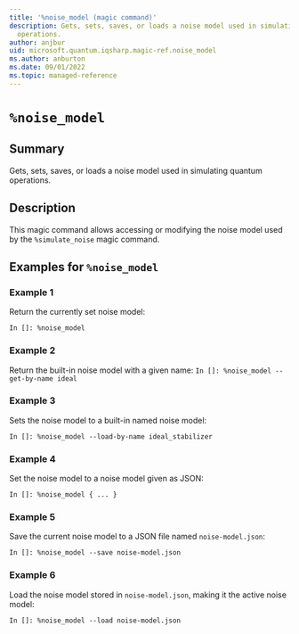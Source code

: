 ```yaml
---
title: '%noise_model (magic command)'
description: Gets, sets, saves, or loads a noise model used in simulating quantum
  operations.
author: anjbur
uid: microsoft.quantum.iqsharp.magic-ref.noise_model
ms.author: anburton
ms.date: 09/01/2022
ms.topic: managed-reference
---
```


<!--
    NB: This file has been automatically generated from Microsoft.Quantum.IQSharp.Jupyter.dll,
        please do not manually edit it.

    [DEBUG] JSON source:
        {"Name": "%noise_model", "Documentation": {"Summary": "Gets, sets, saves, or loads a noise model used in simulating quantum operations.", "Full": null, "Description": "\r\nThis magic command allows accessing or modifying the noise model used by\r\nthe `%simulate_noise` magic command.\r\n            ", "Remarks": null, "Examples": ["\r\nReturn the currently set noise model:\r\n```\r\nIn []: %noise_model\r\n```\r\n                ", "\r\n                    Return the built-in noise model with a given name:\r\n                    ```\r\n                    In []: %noise_model --get-by-name ideal\r\n                    ```\r\n                ", "\r\nSets the noise model to a built-in named noise model:\r\n```\r\nIn []: %noise_model --load-by-name ideal_stabilizer\r\n```\r\n                ", "\r\nSet the noise model to a noise model given as JSON:\r\n```\r\nIn []: %noise_model { ... }\r\n```\r\n                ", "\r\nSave the current noise model to a JSON file named\r\n`noise-model.json`:\r\n```\r\nIn []: %noise_model --save noise-model.json\r\n```\r\n                ", "\r\nLoad the noise model stored in `noise-model.json`,\r\nmaking it the active noise model:\r\n```\r\nIn []: %noise_model --load noise-model.json\r\n```\r\n                "], "SeeAlso": null}, "AssemblyName": "Microsoft.Quantum.IQSharp.Jupyter"}
-->

# `%noise_model`

## Summary

Gets, sets, saves, or loads a noise model used in simulating quantum operations.

## Description

This magic command allows accessing or modifying the noise model used by
the `%simulate_noise` magic command.

## Examples for `%noise_model`

### Example 1

Return the currently set noise model:
```
In []: %noise_model
```

### Example 2

Return the built-in noise model with a given name:
                    ```
                    In []: %noise_model --get-by-name ideal
                    ```

### Example 3

Sets the noise model to a built-in named noise model:
```
In []: %noise_model --load-by-name ideal_stabilizer
```

### Example 4

Set the noise model to a noise model given as JSON:
```
In []: %noise_model { ... }
```

### Example 5

Save the current noise model to a JSON file named
`noise-model.json`:
```
In []: %noise_model --save noise-model.json
```

### Example 6

Load the noise model stored in `noise-model.json`,
making it the active noise model:
```
In []: %noise_model --load noise-model.json
```
